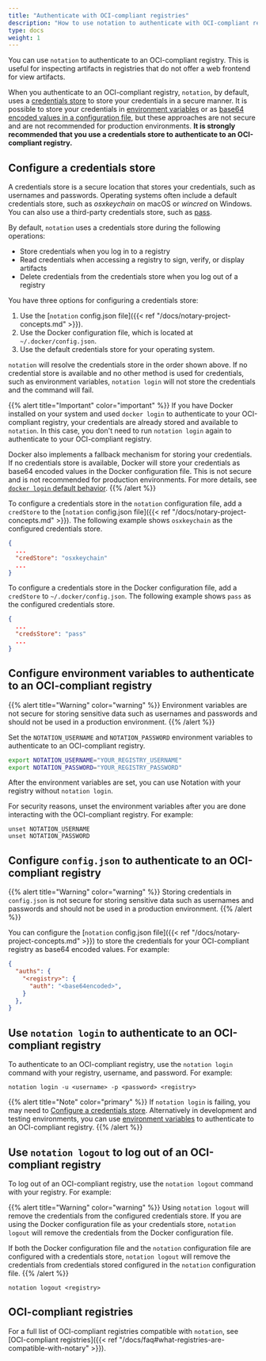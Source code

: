 ```yaml
---
title: "Authenticate with OCI-compliant registries"
description: "How to use notation to authenticate with OCI-compliant registries"
type: docs
weight: 1
---
```


You can use `notation` to authenticate to an OCI-compliant registry. This is useful for inspecting artifacts in registries that do not offer a web frontend for view artifacts.

When you authenticate to an OCI-compliant registry, `notation`, by default, uses a [credentials store](#configure-a-credentials-store) to store your credentials in a secure manner. It is possible to store your credentials in [environment variables](#configure-environment-variables-to-authenticate-to-an-oci-compliant-registry) or as [base64 encoded values in a configuration file](#configure-configjson-to-authenticate-to-an-oci-compliant-registry), but these approaches are not secure and are not recommended for production environments. **It is strongly recommended that you use a credentials store to authenticate to an OCI-compliant registry.**

## Configure a credentials store

A credentials store is a secure location that stores your credentials, such as usernames and passwords. Operating systems often include a default credentials store, such as *osxkeychain* on macOS or *wincred* on Windows. You can also use a third-party credentials store, such as [pass](https://www.passwordstore.org/).

By default, `notation` uses a credentials store during the following operations:
- Store credentials when you log in to a registry
- Read credentials when accessing a registry to sign, verify, or display artifacts
- Delete credentials from the credentials store when you log out of a registry
 
You have three options for configuring a credentials store:
1. Use the [`notation` config.json file]({{< ref "/docs/notary-project-concepts.md" >}}).
1. Use the Docker configuration file, which is located at `~/.docker/config.json`.
1. Use the default credentials store for your operating system.

`notation` will resolve the credentials store in the order shown above. If no credential store is available and no other method is used for credentials, such as environment variables, `notation login` will not store the credentials and the command will fail.

{{% alert title="Important" color="important" %}}
If you have Docker installed on your system and used `docker login` to authenticate to your OCI-compliant registry, your credentials are already stored and available to `notation`. In this case, you don't need to run `notation login` again to authenticate to your OCI-compliant registry.

Docker also implements a fallback mechanism for storing your credentials. If no credentials store is available, Docker will store your credentials as base64 encoded values in the Docker configuration file. This is not secure and is not recommended for production environments. For more details, see [`docker login` default behavior](https://docs.docker.com/engine/reference/commandline/login/#default-behavior).
{{% /alert %}}

To configure a credentials store in the `notation` configuration file, add a `credStore` to the [`notation` config.json file]({{< ref "/docs/notary-project-concepts.md" >}}). The following example shows `osxkeychain` as the configured credentials store.

```json
{
  ...
  "credStore": "osxkeychain"
  ...
}
```

To configure a credentials store in the Docker configuration file, add a `credStore` to `~/.docker/config.json`. The following example shows `pass` as the configured credentials store.

```json
{
  ...
  "credsStore": "pass"
  ...
}
```

## Configure environment variables to authenticate to an OCI-compliant registry

{{% alert title="Warning" color="warning" %}}
Environment variables are not secure for storing sensitive data such as usernames and passwords and should not be used in a production environment.
{{% /alert %}}

Set the `NOTATION_USERNAME` and `NOTATION_PASSWORD` environment variables to authenticate to an OCI-compliant registry.

```bash
export NOTATION_USERNAME="YOUR_REGISTRY_USERNAME"
export NOTATION_PASSWORD="YOUR_REGISTRY_PASSWORD"
```

After the environment variables are set, you can use Notation with your registry without `notation login`.

For security reasons, unset the environment variables after you are done interacting with the OCI-compliant registry. For example:

```console
unset NOTATION_USERNAME
unset NOTATION_PASSWORD
```

## Configure `config.json` to authenticate to an OCI-compliant registry

{{% alert title="Warning" color="warning" %}}
Storing credentials in `config.json` is not secure for storing sensitive data such as usernames and passwords and should not be used in a production environment.
{{% /alert %}}

You can configure the [`notation` config.json file]({{< ref "/docs/notary-project-concepts.md" >}}) to store the credentials for your OCI-compliant registry as base64 encoded values. For example:

```json
{
  "auths": {
    "<registry>": {
      "auth": "<base64encoded>",
    }
  },
}
```

## Use `notation login` to authenticate to an OCI-compliant registry

To authenticate to an OCI-compliant registry, use the `notation login` command with your registry, username, and password. For example:

```console
notation login -u <username> -p <password> <registry>
```

{{% alert title="Note" color="primary" %}}
If `notation login` is failing, you may need to [Configure a credentials store](#configure-a-credentials-store). Alternatively in development and testing environments, you can use [environment variables](#configure-environment-variables-to-authenticate-to-an-oci-compliant-registry) to authenticate to an OCI-compliant registry.
{{% /alert %}}

## Use `notation logout` to log out of an OCI-compliant registry

To log out of an OCI-compliant registry, use the `notation logout` command with your registry. For example:

{{% alert title="Warning" color="warning" %}}
Using `notation logout` will remove the credentials from the configured credentials store. If you are using the Docker configuration file as your credentials store, `notation logout` will remove the credentials from the Docker configuration file.

If both the Docker configuration file and the `notation` configuration file are configured with a credentials store, `notation logout` will remove the credentials from credentials stored configured in the `notation` configuration file.
{{% /alert %}}

```console
notation logout <registry>
```

## OCI-compliant registries

For a full list of OCI-compliant registries compatible with `notation`, see [OCI-compliant registries]({{< ref "/docs/faq#what-registries-are-compatible-with-notary" >}}).